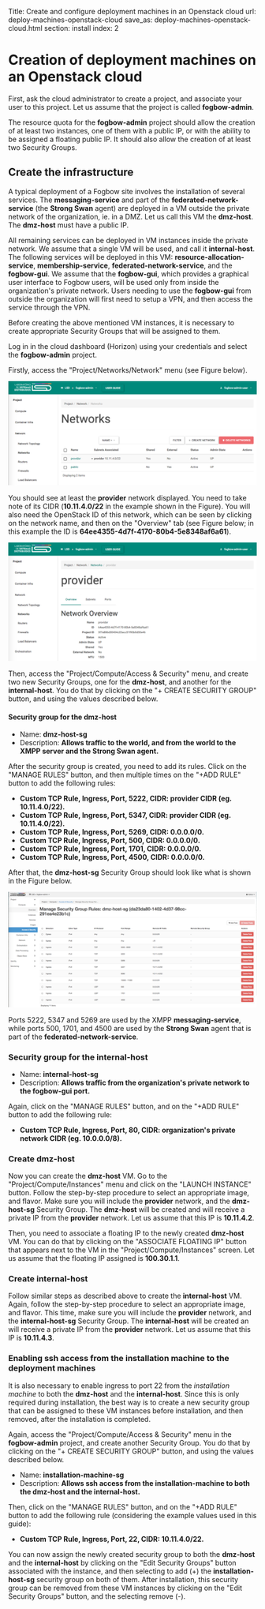 Title: Create and configure deployment machines in an Openstack cloud
url: deploy-machines-openstack-cloud
save_as: deploy-machines-openstack-cloud.html
section: install
index: 2

# Creation of deployment machines on an Openstack cloud

First, ask the cloud administrator to create a project, and associate your user to this project.
Let us assume that the project is called **fogbow-admin**.

The resource quota for the **fogbow-admin** project should allow the creation of at least 
two instances, one of them with a public IP, or with the ability to be assigned a floating public 
IP. It should also allow the creation of at least two Security Groups.

## Create the infrastructure

A typical deployment of a Fogbow site involves the installation of several services. The **messaging-service**
and part of the **federated-network-service** (the **Strong Swan** agent) are deployed in a VM outside the 
private network of the organization, ie. in a DMZ. Let us call this VM the **dmz-host**. The **dmz-host** must 
have a public IP.
 
All remaining services can be deployed in VM instances inside the private network. We assume that a 
single VM will be used, and call it **internal-host**. The following services will be deployed in this VM:
**resource-allocation-service**, **membership-service**, **federated-network-service**,
and the **fogbow-gui**. We assume that the **fogbow-gui**, which provides a graphical user interface to Fogbow
users, will be used only from inside the organization's private network. Users needing to use the **fogbow-gui**
from outside the organization will first need to setup a VPN, and then access the service through the VPN.

Before creating the above mentioned VM instances, it is necessary to create appropriate Security Groups that will
be assigned to them.

Log in in the cloud dashboard (Horizon) using your credentials and select the **fogbow-admin** project. 

Firstly, access the "Project/Networks/Network" menu (see Figure below).

![alt logo](../images/fogbow-ms/provider-network-screen.png "Provider Network")

You should see at least the **provider** network displayed. You need to take note of its CIDR (**10.11.4.0/22**
in the example shown in the Figure). You will also need the OpenStack ID of this network, which can be seen by
clicking on the network name, and then on the "Overview" tab (see Figure below; in this example the ID is
**64ee4355-4d7f-4170-80b4-5e8348af6a61**).

![alt logo](../images/fogbow-ms/network-overview-screen.png "Network Overview")

Then, access the "Project/Compute/Access & Security" menu, and create two new Security Groups, one for the
**dmz-host**, and another for the **internal-host**. You do that by clicking on the "+ CREATE SECURITY GROUP"
button, and using the values described below.
 
#### Security group for the **dmz-host**

* Name: **dmz-host-sg**
* Description: **Allows traffic to the world, and from the world to the XMPP server and the Strong Swan agent.**

After the security group is created, you need to add its rules. Click on the "MANAGE RULES" button, 
and then multiple times on the "+ADD RULE" button to add the following rules:

* **Custom TCP Rule, Ingress, Port, 5222, CIDR: provider CIDR (eg. 10.11.4.0/22).**
* **Custom TCP Rule, Ingress, Port, 5347, CIDR: provider CIDR (eg. 10.11.4.0/22).**
* **Custom TCP Rule, Ingress, Port, 5269, CIDR: 0.0.0.0/0.**
* **Custom TCP Rule, Ingress, Port, 500, CIDR: 0.0.0.0/0.**
* **Custom TCP Rule, Ingress, Port, 1701, CIDR: 0.0.0.0/0.**
* **Custom TCP Rule, Ingress, Port, 4500, CIDR: 0.0.0.0/0.**

After that, the **dmz-host-sg** Security Group should look like what is shown in the Figure below.

![alt logo](../images/fogbow-ms/dmz-host-sg-screenshot.png "Security Group of the dmz-host")

Ports 5222, 5347 and 5269 are used by the XMPP **messaging-service**, while ports 500, 1701, and 4500 are 
used by the **Strong Swan** agent that is part of the **federated-network-service**.

### Security group for the **internal-host**

* Name: **internal-host-sg**
* Description: **Allows traffic from the organization's private network to the **fogbow-gui** port.**

Again, click on the "MANAGE RULES" button, and on the "+ADD RULE" button to add the following rule:

* **Custom TCP Rule, Ingress, Port, 80, CIDR: organization's private network CIDR (eg. 10.0.0.0/8).**

### Create **dmz-host**

Now you can create the **dmz-host** VM. Go to the "Project/Compute/Instances" menu and click on the 
"LAUNCH INSTANCE" button. Follow the step-by-step procedure to select an appropriate image, and flavor.
Make sure you will include the **provider** network, and the **dmz-host-sg** Security Group. The
**dmz-host** will be created and will receive a private IP from the **provider** network. Let us
assume that this IP is **10.11.4.2**.

Then, you need to associate a floating IP to the newly created **dmz-host** VM. You can do that by
clicking on the "ASSOCIATE FLOATING IP" button that appears next to the VM in the "Project/Compute/Instances"
screen. Let us assume that the floating IP assigned is **100.30.1.1**.

### Create **internal-host**

Follow similar steps as described above to create the **internal-host** VM. Again, follow the step-by-step procedure
to select an appropriate image, and flavor. This time, make sure you will include the **provider** network, and the
**internal-host-sg** Security Group. The **internal-host** will be created an will receive a private IP from the
**provider** network. Let us assume that this IP is **10.11.4.3**.

### Enabling ssh access from the installation machine to the deployment machines

It is also necessary to enable ingress to port 22 from the *installation machine* to both the
**dmz-host** and the **internal-host**. Since this is only required during installation, the best
way is to create a new security group that can be assigned to these VM instances before installation,
and then removed, after the installation is completed.

Again, access the "Project/Compute/Access & Security" menu in the **fogbow-admin** project, and create
another Security Group. You do that by clicking on the "+ CREATE SECURITY GROUP"
button, and using the values described below.

* Name: **installation-machine-sg**
* Description: **Allows ssh access from the installation-machine to both the dmz-host and the internal-host.**

Then, click on the "MANAGE RULES" button, and on the "+ADD RULE" button to add the following rule
(considering the example values used in this guide):

* **Custom TCP Rule, Ingress, Port, 22, CIDR: 10.11.4.0/22.**

You can now assign the newly created security group to both the **dmz-host** and the **internal-host** by
clicking on the "Edit Security Groups" button associated with the instance, and then selecting to add (+) the
**installation-host-sg** security group on both of them. After installation, this security group can be
removed from these VM instances by clicking on the "Edit Security Groups" button, and the selecting remove (-).
